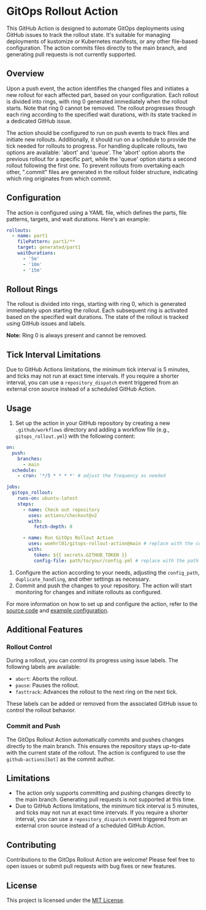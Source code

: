 # GitOps Rollout Action

This GitHub Action is designed to automate GitOps deployments using GitHub issues to track the rollout state. It's suitable for managing deployments of kustomize or Kubernetes manifests, or any other file-based configuration. The action commits files directly to the main branch, and generating pull requests is not currently supported.

## Overview

Upon a push event, the action identifies the changed files and initiates a new rollout for each affected part, based on your configuration. Each rollout is divided into rings, with ring 0 generated immediately when the rollout starts. Note that ring 0 cannot be removed. The rollout progresses through each ring according to the specified wait durations, with its state tracked in a dedicated GitHub issue.

The action should be configured to run on push events to track files and initiate new rollouts. Additionally, it should run on a schedule to provide the tick needed for rollouts to progress. For handling duplicate rollouts, two options are available: 'abort' and 'queue'. The 'abort' option aborts the previous rollout for a specific part, while the 'queue' option starts a second rollout following the first one. To prevent rollouts from overtaking each other, ".commit" files are generated in the rollout folder structure, indicating which ring originates from which commit.

## Configuration

The action is configured using a YAML file, which defines the parts, file patterns, targets, and wait durations. Here's an example:

```yaml
rollouts:
  - name: part1
    filePattern: part1/**
    target: generated/part1
    waitDurations:
      - '5m'
      - '10m'
      - '15m'
```

## Rollout Rings

The rollout is divided into rings, starting with ring 0, which is generated immediately upon starting the rollout. Each subsequent ring is activated based on the specified wait durations. The state of the rollout is tracked using GitHub issues and labels.

**Note:** Ring 0 is always present and cannot be removed.

## Tick Interval Limitations

Due to GitHub Actions limitations, the minimum tick interval is 5 minutes, and ticks may not run at exact time intervals. If you require a shorter interval, you can use a `repository_dispatch` event triggered from an external cron source instead of a scheduled GitHub Action.

## Usage

1. Set up the action in your GitHub repository by creating a new `.github/workflows` directory and adding a workflow file (e.g., `gitops_rollout.yml`) with the following content:

```yaml
on:
  push:
    branches:
      - main
  schedule:
    - cron: '*/5 * * * *' # adjust the frequency as needed

jobs:
  gitops_rollout:
    runs-on: ubuntu-latest
    steps:
      - name: Check out repository
        uses: actions/checkout@v2
        with:
          fetch-depth: 0

      - name: Run GitOps Rollout Action
        uses: woehrl01/gitops-rollout-action@main # replace with the correct path to the action
        with:
          token: ${{ secrets.GITHUB_TOKEN }}
          config-file: path/to/your/config.yml # replace with the path to your configuration file
```

1. Configure the action according to your needs, adjusting the `config_path`, `duplicate_handling`, and other settings as necessary.
2. Commit and push the changes to your repository. The action will start monitoring for changes and initiate rollouts as configured.

For more information on how to set up and configure the action, refer to the [source code](https://chat.openai.com/chat/src/index.ts) and [example configuration](https://chat.openai.com/chat/example-config.yml).

## Additional Features

### Rollout Control

During a rollout, you can control its progress using issue labels. The following labels are available:

- `abort`: Aborts the rollout.
- `pause`: Pauses the rollout.
- `fasttrack`: Advances the rollout to the next ring on the next tick.

These labels can be added or removed from the associated GitHub issue to control the rollout behavior.

### Commit and Push

The GitOps Rollout Action automatically commits and pushes changes directly to the main branch. This ensures the repository stays up-to-date with the current state of the rollout. The action is configured to use the `github-actions[bot]` as the commit author.

## Limitations

- The action only supports committing and pushing changes directly to the main branch. Generating pull requests is not supported at this time.
- Due to GitHub Actions limitations, the minimum tick interval is 5 minutes, and ticks may not run at exact time intervals. If you require a shorter interval, you can use a `repository_dispatch` event triggered from an external cron source instead of a scheduled GitHub Action.

## Contributing

Contributions to the GitOps Rollout Action are welcome! Please feel free to open issues or submit pull requests with bug fixes or new features.

## License

This project is licensed under the [MIT License](https://chat.openai.com/chat/LICENSE).
